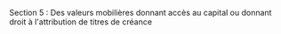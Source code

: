 Section 5 : Des valeurs mobilières donnant accès au capital ou donnant droit à l'attribution de titres de créance
